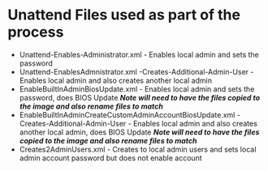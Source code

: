 # Unattend Files used as part of the process

- Unattend-Enables-Administrator.xml - Enables local admin and sets the password
- Unattend-EnablesAdmnistrator.xml -Creates-Additional-Admin-User - Enables local admin and also creates another local admin
- EnableBuiltInAdminBiosUpdate.xml - Enables local admin and sets the password, does BIOS Update ***Note will need to have the files copied to the image and also rename files to match***
- EnableBuiltInAdminCreateCustomAdminAccountBiosUpdate.xml - Creates-Additional-Admin-User - Enables local admin and also creates another local admin, does BIOS Update ***Note will need to have the files copied to the image and also rename files to match***
- Creates2AdminUsers.xml - Creates to local admin users and sets local admin account password but does not enable account